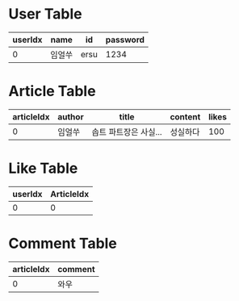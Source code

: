 # User Table

| userIdx | name | id | password |
| - | - | - | - |
| 0 | 임얼쑤 | ersu | 1234 |

# Article Table

|articleIdx | author | title | content | likes |
| - | - | - | - | - |
|0 | 임얼쑤 | 솝트 파트장은 사실... | 성실하다 | 100 |

# Like Table

| userIdx | ArticleIdx |
| - | - |
| 0 | 0 |

# Comment Table

| articleIdx | comment |
| - | - |
| 0 | 와우 |